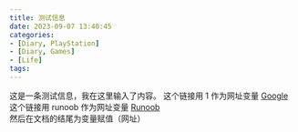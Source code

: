 ```yaml
---
title: 测试信息
date: 2023-09-07 13:40:45
categories:
- [Diary, PlayStation]
- [Diary, Games]
- [Life]
tags:
---
```

这是一条测试信息，我在这里输入了内容。
这个链接用 1 作为网址变量 [Google][1]
这个链接用 runoob 作为网址变量 [Runoob][runoob]
然后在文档的结尾为变量赋值（网址）

[1]: http://www.google.com/
[runoob]: http://www.runoob.com/